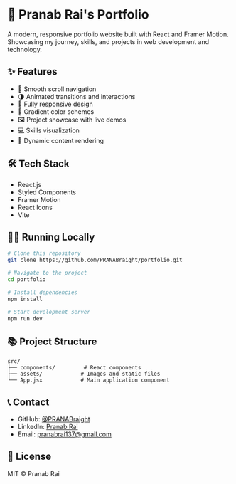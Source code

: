 # 🚀 Pranab Rai's Portfolio

A modern, responsive portfolio website built with React and Framer Motion. Showcasing my journey, skills, and projects in web development and technology.

## ✨ Features

- 🎯 Smooth scroll navigation
- 🌗 Animated transitions and interactions
- 📱 Fully responsive design
- 🎨 Gradient color schemes
- 🖼️ Project showcase with live demos
- 💻 Skills visualization
- 📝 Dynamic content rendering

## 🛠️ Tech Stack

- React.js
- Styled Components
- Framer Motion
- React Icons
- Vite

## 🏃‍♂️ Running Locally

```bash
# Clone this repository
git clone https://github.com/PRANABraight/portfolio.git

# Navigate to the project
cd portfolio

# Install dependencies
npm install

# Start development server
npm run dev
```

## 📚 Project Structure

```
src/
├── components/         # React components
├── assets/            # Images and static files
└── App.jsx            # Main application component
```

## 📞 Contact

- GitHub: [@PRANABraight](https://github.com/PRANABraight)
- LinkedIn: [Pranab Rai](https://www.linkedin.com/in/pranab-rai-924b6731b/)
- Email: pranabrai137@gmail.com

## 📄 License

MIT © Pranab Rai
